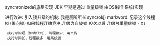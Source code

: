 synchronized的底层实现
JDK 早期是通过 重量级锁  由OS(操作系统)实现

进行改进:
    引入锁升级的机制:
        我是厕所所长
     sync(obj)
     markword: 记录这个线程id (偏向锁)
     如果线程开始竞争,升级为自旋锁
     10次以后 升级为重量级锁 - os

     执行时间短（加锁代码），线程数少，用自旋
     执行时间长，线程数多，用系统锁

